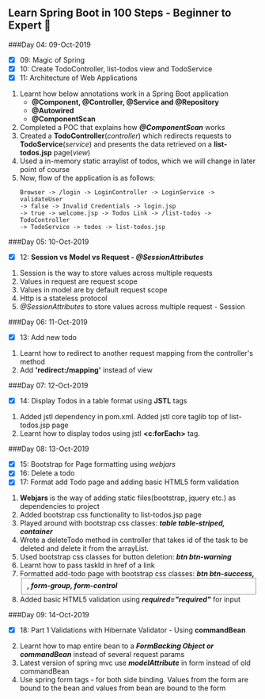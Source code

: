 ## Learn Spring Boot in 100 Steps - Beginner to Expert :rocket:

###Day 04: 09-Oct-2019
 
- [x] 09: Magic of Spring
- [x] 10: Create TodoController, list-todos view and TodoService
- [x] 11: Architecture of Web Applications
1. Learnt how below annotations work in a Spring Boot application
    - **@Component, @Controller, @Service and @Repository**
    - **@Autowired**
    - **@ComponentScan**
2. Completed a POC that explains how _**@ComponentScan**_ works
3. Created a **TodoController**(_controller_) which redirects requests to **TodoService**(_service_)
   and presents the data retrieved on a **list-todos.jsp** page(_view_)
4. Used a in-memory static arraylist of todos, which we will change in later point of course
5. Now, flow of the application is as follows:
    ```
    Browser -> /login -> LoginController -> LoginService -> validateUser
    -> false -> Invalid Credentials -> login.jsp
    -> true -> welcome.jsp -> Todos Link -> /list-todos -> TodoController
    -> TodoService -> todos -> list-todos.jsp
   ```

###Day 05: 10-Oct-2019
- [x] 12: **Session vs Model vs Request - _@SessionAttributes_**
1. Session is the way to store values across multiple requests
2. Values in request are request scope
3. Values in model are by default request scope
4. Http is a stateless protocol
5. _@SessionAttributes_ to store values across multiple request - Session

###Day 06: 11-Oct-2019
- [x] 13: Add new todo
1. Learnt how to redirect to another request mapping from the controller's method
2. Add **'redirect:/mapping'** instead of view

###Day 07: 12-Oct-2019
- [x] 14: Display Todos in a table format using **JSTL** tags
1. Added jstl dependency in pom.xml. Added jstl core taglib top of list-todos.jsp page
2. Learnt how to display todos using jstl **<c:forEach>** tag.

###Day 08: 13-Oct-2019
- [x] 15: Bootstrap for Page formatting using _webjars_
- [x] 16: Delete a todo
- [x] 17: Format add Todo page and adding basic HTML5 form validation
1. **Webjars** is the way of adding static files(bootstrap, jquery etc.) as dependencies to project
2. Added bootstrap css functionality to list-todos.jsp page
3. Played around with bootstrap css classes: _**table table-striped, container**_
4. Wrote a deleteTodo method in controller that takes id of the task to be deleted and delete
   it from the arrayList.
5. Used bootstrap css classes for button deletion: _**btn btn-warning**_
6. Learnt how to pass taskId in href of a link
7. Formatted add-todo page with bootstrap css classes: _**btn btn-success, <fieldset>, form-group, form-control**_
8. Added basic HTML5 validation using _**required="required"**_ for input

###Day 09: 14-Oct-2019
- [x] 18: Part 1 Validations with Hibernate Validator - Using **commandBean**
2. Learnt how to map entire bean to a _**FormBacking Object or commandBean**_ instead of several request params
3. Latest version of spring mvc use _**modelAttribute**_ in form instead of old commandBean
4. Use spring form tags - for both side binding. Values from the form are bound to the bean and
   values from bean are bound to the form